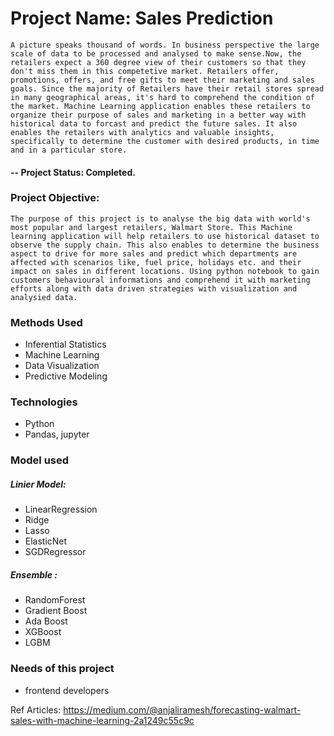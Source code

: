 # Project Name: Sales Prediction
    A picture speaks thousand of words. In business perspective the large scale of data to be processed and analysed to make sense.Now, the retailers expect a 360 degree view of their customers so that they don't miss them in this competetive market. Retailers offer, promotions, offers, and free gifts to meet their marketing and sales goals. Since the majority of Retailers have their retail stores spread in many geographical areas, it's hard to comprehend the condition of the market. Machine Learning application enables these retailers to organize their purpose of sales and marketing in a better way with historical data to forcast and predict the future sales. It also enables the retailers with analytics and valuable insights, specifically to determine the customer with desired products, in time and in a particular store.
    

#### -- Project Status: Completed.

### Project Objective: 
    The purpose of this project is to analyse the big data with world's most popular and largest retailers, Walmart Store. This Machine learning application will help retailers to use historical dataset to observe the supply chain. This also enables to determine the business aspect to drive for more sales and predict which departments are affected with scenarios like, fuel price, holidays etc. and their impact on sales in different locations. Using python notebook to gain customers behavioural informations and comprehend it with marketing efforts along with data driven strategies with visualization and analysied data.


### Methods Used
* Inferential Statistics
* Machine Learning
* Data Visualization
* Predictive Modeling
  

### Technologies
* Python
* Pandas, jupyter
  
### Model used
##### Linier Model:
* LinearRegression
* Ridge
* Lasso
* ElasticNet
* SGDRegressor
##### Ensemble : 
* RandomForest 
* Gradient Boost
* Ada Boost
* XGBoost
* LGBM

### Needs of this project
- frontend developers

Ref Articles: https://medium.com/@anjaliramesh/forecasting-walmart-sales-with-machine-learning-2a1249c55c9c 


